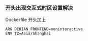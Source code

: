 ### 开头出现交互式时区设置解决
Dockerfile 开头加上
```docker
ARG DEBIAN_FRONTEND=noninteractive
ENV TZ=Asia/Shanghai
```